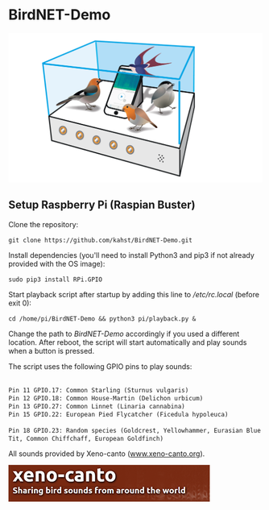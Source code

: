# BirdNET-Demo

![Demo scribble](img/inno_demo.png)


## Setup Raspberry Pi (Raspian Buster)

Clone the repository:

```
git clone https://github.com/kahst/BirdNET-Demo.git
```

Install dependencies (you'll need to install Python3 and pip3 if not already provided with the OS image):

```
sudo pip3 install RPi.GPIO
```

Start playback script after startup by adding this line to <i>/etc/rc.local</i> (before exit 0):

```
cd /home/pi/BirdNET-Demo && python3 pi/playback.py &
```

Change the path to <i>BirdNET-Demo</i> accordingly if you used a different location. After reboot, the script will start automatically and play sounds when a button is pressed.

The script uses the following GPIO pins to play sounds:

```

Pin 11 GPIO.17: Common Starling (Sturnus vulgaris)
Pin 12 GPIO.18: Common House-Martin (Delichon urbicum)
Pin 13 GPIO.27: Common Linnet (Linaria cannabina)
Pin 15 GPIO.22: European Pied Flycatcher (Ficedula hypoleuca)

Pin 18 GPIO.23: Random species (Goldcrest, Yellowhammer, Eurasian Blue Tit, Common Chiffchaff, European Goldfinch)

```

All sounds provided by Xeno-canto (www.xeno-canto.org).

![Xeno-canto](img/xc.png)
